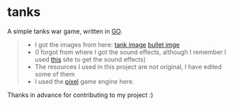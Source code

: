 # tanks
A simple tanks war game, written in [GO](https://golang.org/).

> - I got the images from here:
[tank image](https://opengameart.org/content/pixel-tank)
[bullet imge](https://opengameart.org/content/bullet-symbol)
> - (I forgot from where I got the sound effects, although I remember I used [this](https://opengameart.org) site to get the sound effects)
> - The resources I used in this project are not original, I have edited some of them
> - I used the [pixel](https://github.com/faiface/pixel) game engine here.

Thanks in advance for contributing to my project :)
